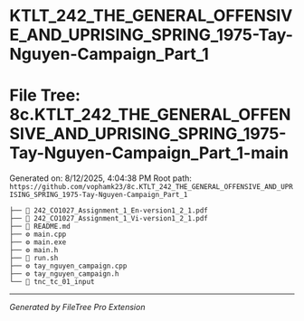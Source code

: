 # KTLT_242_THE_GENERAL_OFFENSIVE_AND_UPRISING_SPRING_1975-Tay-Nguyen-Campaign_Part_1
# File Tree: 8c.KTLT_242_THE_GENERAL_OFFENSIVE_AND_UPRISING_SPRING_1975-Tay-Nguyen-Campaign_Part_1-main

Generated on: 8/12/2025, 4:04:38 PM
Root path: `https://github.com/vophamk23/8c.KTLT_242_THE_GENERAL_OFFENSIVE_AND_UPRISING_SPRING_1975-Tay-Nguyen-Campaign_Part_1`

```
├── 📕 242_CO1027_Assignment_1_En-version1_2_1.pdf
├── 📕 242_CO1027_Assignment_1_Vi-version1_2_1.pdf
├── 📖 README.md
├── ⚙️ main.cpp
├── ⚙️ main.exe
├── ⚙️ main.h
├── 🐚 run.sh
├── ⚙️ tay_nguyen_campaign.cpp
├── ⚙️ tay_nguyen_campaign.h
└── 📄 tnc_tc_01_input
```

---
*Generated by FileTree Pro Extension*
